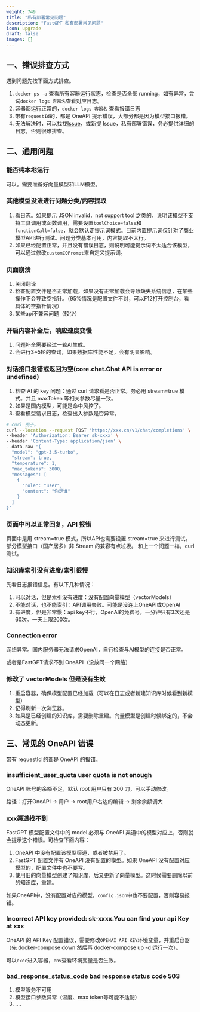 ```yaml
---
weight: 749
title: "私有部署常见问题"
description: "FastGPT 私有部署常见问题"
icon: upgrade
draft: false
images: []
---
```


## 一、错误排查方式

遇到问题先按下面方式排查。

1. `docker ps -a` 查看所有容器运行状态，检查是否全部 running，如有异常，尝试`docker logs 容器名`查看对应日志。
2. 容器都运行正常的，`docker logs 容器名` 查看报错日志
3. 带有`requestId`的，都是 OneAPI 提示错误，大部分都是因为模型接口报错。
4. 无法解决时，可以找找[Issue](https://blank/issues)，或新提 Issue，私有部署错误，务必提供详细的日志，否则很难排查。


## 二、通用问题

### 能否纯本地运行

可以。需要准备好向量模型和LLM模型。

### 其他模型没法进行问题分类/内容提取

1. 看日志。如果提示 JSON invalid，not support tool 之类的，说明该模型不支持工具调用或函数调用，需要设置`toolChoice=false`和`functionCall=false`，就会默认走提示词模式。目前内置提示词仅针对了商业模型API进行测试。问题分类基本可用，内容提取不太行。
2. 如果已经配置正常，并且没有错误日志，则说明可能提示词不太适合该模型，可以通过修改`customCQPrompt`来自定义提示词。
   
### 页面崩溃

1. 关闭翻译
2. 检查配置文件是否正常加载，如果没有正常加载会导致缺失系统信息，在某些操作下会导致空指针。（95%情况是配置文件不对，可以F12打开控制台，看具体的空指针情况）
3. 某些api不兼容问题（较少）

### 开启内容补全后，响应速度变慢

1. 问题补全需要经过一轮AI生成。
2. 会进行3~5轮的查询，如果数据库性能不足，会有明显影响。

### 对话接口报错或返回为空(core.chat.Chat API is error or undefined)

1. 检查 AI 的 key 问题：通过 curl 请求看是否正常。务必用 stream=true 模式。并且 maxToken 等相关参数尽量一致。
2. 如果是国内模型，可能是命中风控了。
3. 查看模型请求日志，检查出入参数是否异常。

```sh
# curl 例子。
curl --location --request POST 'https://xxx.cn/v1/chat/completions' \
--header 'Authorization: Bearer sk-xxxx' \
--header 'Content-Type: application/json' \
--data-raw '{
  "model": "gpt-3.5-turbo",
  "stream": true,
  "temperature": 1,
  "max_tokens": 3000,
  "messages": [
    {
      "role": "user",
      "content": "你是谁"
    }
  ]
}'
```

### 页面中可以正常回复，API 报错

页面中是用 stream=true 模式，所以API也需要设置 stream=true 来进行测试。部分模型接口（国产居多）非 Stream 的兼容有点垃圾。
和上一个问题一样，curl 测试。

### 知识库索引没有进度/索引很慢

先看日志报错信息。有以下几种情况：

1. 可以对话，但是索引没有进度：没有配置向量模型（vectorModels）
2. 不能对话，也不能索引：API调用失败。可能是没连上OneAPI或OpenAI
3. 有进度，但是非常慢：api key不行，OpenAI的免费号，一分钟只有3次还是60次。一天上限200次。

### Connection error

网络异常。国内服务器无法请求OpenAI，自行检查与AI模型的连接是否正常。

或者是FastGPT请求不到 OneAPI（没放同一个网络）

### 修改了 vectorModels 但是没有生效

1. 重启容器，确保模型配置已经加载（可以在日志或者新建知识库时候看到新模型）
2. 记得刷新一次浏览器。
3. 如果是已经创建的知识库，需要删除重建。向量模型是创建时候绑定的，不会动态更新。

## 三、常见的 OneAPI 错误

带有 requestId 的都是 OneAPI 的报错。

### insufficient_user_quota user quota is not enough 

OneAPI 账号的余额不足，默认 root 用户只有 200 刀，可以手动修改。

路径：打开OneAPI -> 用户 -> root用户右边的编辑 -> 剩余余额调大

### xxx渠道找不到

FastGPT 模型配置文件中的 model 必须与 OneAPI 渠道中的模型对应上，否则就会提示这个错误。可检查下面内容：

1. OneAPI 中没有配置该模型渠道，或者被禁用了。
2. FastGPT 配置文件有 OneAPI 没有配置的模型。如果 OneAPI 没有配置对应模型的，配置文件中也不要写。
3. 使用旧的向量模型创建了知识库，后又更新了向量模型。这时候需要删除以前的知识库，重建。

如果OneAPI中，没有配置对应的模型，`config.json`中也不要配置，否则容易报错。

### Incorrect API key provided: sk-xxxx.You can find your api Key at xxx

OneAPI 的 API Key 配置错误，需要修改`OPENAI_API_KEY`环境变量，并重启容器（先 docker-compose down 然后再 docker-compose up -d 运行一次）。

可以`exec`进入容器，`env`查看环境变量是否生效。

### bad_response_status_code bad response status code 503

1. 模型服务不可用
2. 模型接口参数异常（温度、max token等可能不适配）
3. ....